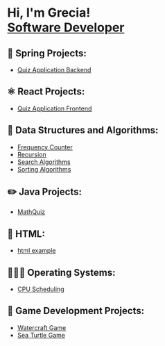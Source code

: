 <h1>Hi, I'm Grecia! <br/><a href="https:github.com/Gigi-Pons">Software Developer</a></h1>

<h2>🌱 Spring Projects: </h2>

- [Quiz Application Backend](https://github.com/Gigi-Pons/QuizApplicationBackend)

<h2>⚛️ React Projects: </h2>

- [Quiz Application Frontend](https://github.com/Gigi-Pons/QuizApplicationFrontend.git)

<h2>📨  Data Structures and Algorithms: </h2>

- [Frequency Counter](https://github.com/Gigi-Pons/FrequencyCounter)
- [Recursion](https://github.com/gigi-pons/recursion)
- [Search Algorithms](https://github.com/gigi-pons/SearchAlgorithms)
- [Sorting Algorithms](https://github.com/gigi-pons/SortingAlgorithms)

<h2>✏️ Java Projects: </h2>

- [MathQuiz](https://github.com/Gigi-Pons/MathQuiz)

<h2>🔧 HTML: </h2>

- [html example](https://github.com/Gigi-Pons/BeginnerHtml)

<h2>👩🏽‍💻 Operating Systems: </h2>

- [CPU Scheduling](https://github.com/Gigi-Pons/OperatingSystemProjects)

<h2>👾 Game Development Projects: </h2>

- [Watercraft Game](https://github.com/Gigi-Pons/watercraftGame)
- [Sea Turtle Game](https://github.com/Gigi-Pons/seaTurtleGame)

